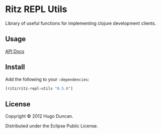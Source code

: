 # Ritz REPL Utils

Library of useful functions for implementing clojure development clients.

## Usage

[API Docs](http://palletops.com/ritz/0.4/repl-utils/api/)

## Install

Add the following to your `:dependencies`:

```clj
[ritz/ritz-repl-utils "0.5.0"]
```

## License

Copyright © 2012 Hugo Duncan.

Distributed under the Eclipse Public License.
